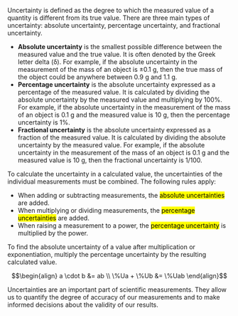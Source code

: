 Uncertainty is defined as the degree to which the measured value of a quantity is different from its true value. There are three main types of uncertainty: absolute uncertainty, percentage uncertainty, and fractional uncertainty.

* **Absolute uncertainty** is the smallest possible difference between the measured value and the true value. It is often denoted by the Greek letter delta (δ). For example, if the absolute uncertainty in the measurement of the mass of an object is ±0.1 g, then the true mass of the object could be anywhere between 0.9 g and 1.1 g.
* **Percentage uncertainty** is the absolute uncertainty expressed as a percentage of the measured value. It is calculated by dividing the absolute uncertainty by the measured value and multiplying by 100%. For example, if the absolute uncertainty in the measurement of the mass of an object is 0.1 g and the measured value is 10 g, then the percentage uncertainty is 1%.
* **Fractional uncertainty** is the absolute uncertainty expressed as a fraction of the measured value. It is calculated by dividing the absolute uncertainty by the measured value. For example, if the absolute uncertainty in the measurement of the mass of an object is 0.1 g and the measured value is 10 g, then the fractional uncertainty is 1/100.

To calculate the uncertainty in a calculated value, the uncertainties of the individual measurements must be combined. The following rules apply:

* When adding or subtracting measurements, the <mark class="hltr-red">absolute uncertainties</mark> are added.
* When multiplying or dividing measurements, the <mark class="hltr-blue">percentage uncertainties</mark> are added.
* When raising a measurement to a power, the <mark class="hltr-blue">percentage uncertainty</mark> is multiplied by the power.

To find the absolute uncertainty of a value after multiplication or exponentiation, multiply the percentage uncertainty by the resulting calculated value.

$$\begin{align} a \cdot b &= ab \\ \%Ua + \%Ub &= \%Uab \end{align}$$

Uncertainties are an important part of scientific measurements. They allow us to quantify the degree of accuracy of our measurements and to make informed decisions about the validity of our results.